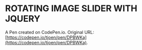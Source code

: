 # ROTATING IMAGE SLIDER WITH JQUERY

A Pen created on CodePen.io. Original URL: [https://codepen.io/tjoen/pen/DPBWKa](https://codepen.io/tjoen/pen/DPBWKa).

